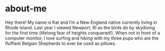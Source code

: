 # about-me
Hey there! My name is Kat and I’m a New England native currently living in Rhode Island. Last year I viewed Newport, RI as the birds do by skydiving for the first time (lifelong fear of heights conquered!). When not in front of a computer monitor, I love surfing and hiking with my three pups who are the fluffiest Belgian Shepherds to ever be used as pillows.